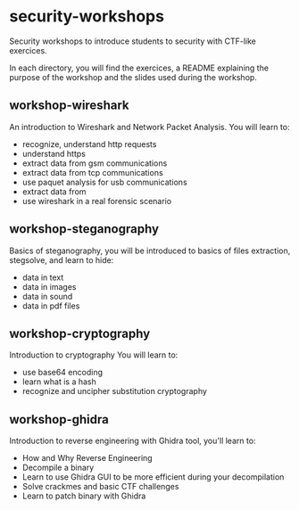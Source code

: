 # security-workshops
Security workshops to introduce students to security with CTF-like exercices.

In each directory, you will find the exercices, a README explaining the purpose of the workshop and the slides used during the workshop.

## workshop-wireshark

An introduction to Wireshark and Network Packet Analysis.
You will learn to:
* recognize, understand http requests
* understand https
* extract data from gsm communications
* extract data from tcp communications
* use paquet analysis for usb communications
* extract data from 
* use wireshark in a real forensic scenario

## workshop-steganography

Basics of steganography, you will be introduced to basics of files extraction, stegsolve, and learn to hide:
* data in text
* data in images
* data in sound
* data in pdf files

## workshop-cryptography

Introduction to cryptography
You will learn to:
* use base64 encoding
* learn what is a hash
* recognize and uncipher substitution cryptography

## workshop-ghidra

Introduction to reverse engineering with Ghidra tool, you'll learn to:
* How and Why Reverse Engineering
* Decompile a binary
* Learn to use Ghidra GUI to be more efficient during your decompilation
* Solve crackmes and basic CTF challenges
* Learn to patch binary with Ghidra
